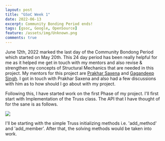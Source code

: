 ```yaml
---
layout: post
title: "GSoC Week 1"
date: 2022-06-13
excerpt: Community Bonding Period ends!
tags: [gsoc, Google, OpenSource]
feature: /assets/img/Unknown.png
comments: true
---
```


June 12th, 2022 marked the last day of the Community Bondong Period which started on May 20th. This 24 day period has been really helpful for me as it helped me get in touch with my mentors and also revise & strengthen my concepts of Structural Mechanics that are needed in this project. My mentors for this project are [Prakhar Saxena](https://github.com/Psycho-Pirate) and [Gagandeep Singh](https://github.com/czgdp1807). I got in touch with Prakhar Saxena and also had a few discussions with him as to how should I go about with my project. 

Following this, I have started work on the first Phase of my project. I'll first start with Implementation of the Truss class. The API that I have thought of for the sane is as follows.

<img src="{{site.baseurl}}/assets/img/truss_api.png">

I'll be starting with the simple Truss initializing methods i.e. 'add_method' and 'add_member'. After that, the solving methods would be taken into work. 